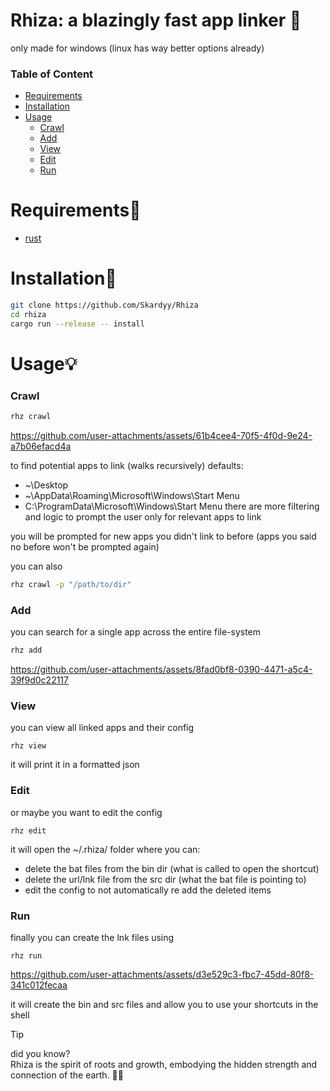 # Rhiza: a blazingly fast app linker 🚀
only made for windows (linux has way better options already)
### Table of Content  
* [Requirements](#Requirements)
* [Installation](#Installation)
* [Usage](#Usage)
  * [Crawl](#Crawl)
  * [Add](#Add)
  * [View](#View)
  * [Edit](#Edit)
  * [Run](#Run)

# Requirements📝
* [rust](https://www.rust-lang.org/)

# Installation🔧
```sh
git clone https://github.com/Skardyy/Rhiza
cd rhiza
cargo run --release -- install
```

# Usage💡
### Crawl
```sh
rhz crawl
```
https://github.com/user-attachments/assets/61b4cee4-70f5-4f0d-9e24-a7b06efacd4a

to find potential apps to link (walks recursively)
defaults:
* ~\Desktop
* ~\AppData\Roaming\Microsoft\Windows\Start Menu
* C:\ProgramData\Microsoft\Windows\Start Menu
there are more filtering and logic to prompt the user only for relevant apps to link
  
you will be prompted for new apps you didn't link to before (apps you said no before won't be prompted again)
  
you can also
```sh
rhz crawl -p "/path/to/dir"
```

### Add
you can search for a single app across the entire file-system
```sh
rhz add
```
https://github.com/user-attachments/assets/8fad0bf8-0390-4471-a5c4-39f9d0c22117

### View
you can view all linked apps and their config
```
rhz view
```
it will print it in a formatted json

### Edit
or maybe you want to edit the config
```
rhz edit
```
it will open the ~/.rhiza/ folder where you can:
* delete the bat files from the bin dir (what is called to open the shortcut)
* delete the url/lnk file from the src dir (what the bat file is pointing to)
* edit the config to not automatically re add the deleted items

### Run
finally you can create the lnk files using
```
rhz run
```
https://github.com/user-attachments/assets/d3e529c3-fbc7-45dd-80f8-341c012fecaa

it will create the bin and src files and allow you to use your shortcuts in the shell
  
> [!Tip]
> did you know?  
> Rhiza is the spirit of roots and growth, embodying the hidden strength and connection of the earth. 🌱🌿
